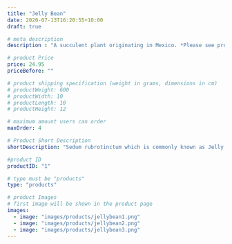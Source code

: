 ```yaml
---
title: "Jelly Bean"
date: 2020-07-13T16:20:55+10:00
draft: true

# meta description
description : "A succulent plant originating in Mexico. *Please see product information."

# product Price
price: 24.95
priceBefore: ""

# product shipping specification (weight in grams, dimensions in cm)
# productWeight: 600
# productWidth: 10
# productLength: 10
# productHeight: 12

# maximum amount users can order
maxOrder: 4

# Product Short Description
shortDescription: "Sedum rubrotinctum which is commonly known as Jelly Beans, is a species of Sedum from the plant family Crassulaceae. It is a succulent plant originating in Mexico.  \n**This product is available for Local Delivery or Pick Up only. [Contact us for more information.](http://m.me/tinysuccles)*"

#product ID
productID: "1"

# type must be "products"
type: "products"

# product Images
# first image will be shown in the product page
images:
  - image: "images/products/jellybean1.png"
  - image: "images/products/jellybean2.png"
  - image: "images/products/jellybean3.png"
---
```

